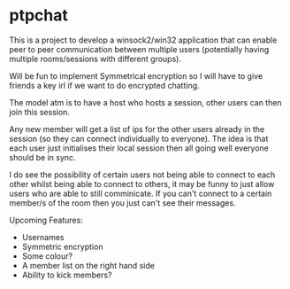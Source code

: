 # ptpchat

This is a project to develop a winsock2/win32 application that can enable peer to peer communication between multiple users (potentially having multiple rooms/sessions with different groups).

Will be fun to implement Symmetrical encryption so I will have to give friends a key irl if we want to do encrypted chatting.

The model atm is to have a host who hosts a session, other users can then join this session.

Any new member will get a list of ips for the other users already in the session (so they can connect individually to everyone).
The idea is that each user just initialises their local session then all going well everyone should be in sync.

I do see the possibility of certain users not being able to connect to each other whilst being able to connect to others, it may be funny to just allow users who are able to still comminicate. If you can't connect to a certain member/s of the room then you just can't see their messages. 

Upcoming Features:
  - Usernames
  - Symmetric encryption
  - Some colour?
  - A member list on the right hand side
  - Ability to kick members?

